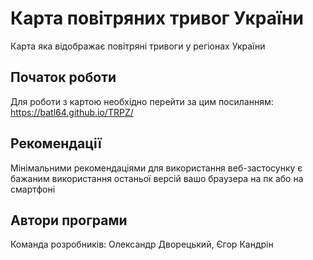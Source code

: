 # Карта повітряних тривог України
Карта яка відображає повітряні тривоги у регіонах України 

## Початок роботи
Для роботи з картою необхідно перейти за цим посиланням: https://batl64.github.io/TRPZ/

## Рекомендації 
Мінімальними рекомендаціями для використання веб-застосунку є бажаним використання останьої версій вашо браузера на пк або на смартфоні

## Автори програми 
Команда розробників: Олександр Дворецький, Єгор Кандрін
